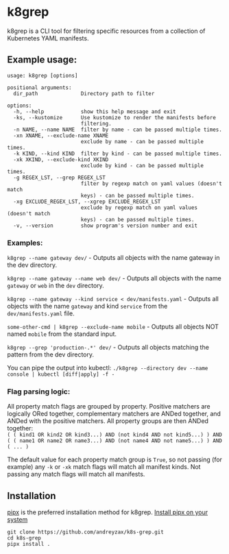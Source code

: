 # k8grep


k8grep is a CLI tool for filtering specific resources from a collection of Kubernetes YAML manifests.


## Example usage:
```
usage: k8grep [options]

positional arguments:
  dir_path              Directory path to filter

options:
  -h, --help            show this help message and exit
  -ks, --kustomize      Use kustomize to render the manifests before
                        filtering.
  -n NAME, --name NAME  filter by name - can be passed multiple times.
  -xn XNAME, --exclude-name XNAME
                        exclude by name - can be passed multiple times.
  -k KIND, --kind KIND  filter by kind - can be passed multiple times.
  -xk XKIND, --exclude-kind XKIND
                        exclude by kind - can be passed multiple times.
  -g REGEX_LST, --grep REGEX_LST
                        filter by regexp match on yaml values (doesn't match
                        keys) - can be passed multiple times.
  -xg EXCLUDE_REGEX_LST, --xgrep EXCLUDE_REGEX_LST
                        exclude by regexp match on yaml values (doesn't match
                        keys) - can be passed multiple times.
  -v, --version         show program's version number and exit
```

### Examples:
`k8grep --name gateway dev/` - Outputs all objects with the name gateway in the dev directory.

`k8grep --name gateway --name web dev/` - Outputs all objects with the name `gateway` or `web` in the `dev` directory.

`k8grep --name gateway --kind service < dev/manifests.yaml` - Outputs all objects with the name `gateway` and kind `service` from the `dev/manifests.yaml` file.

`some-other-cmd | k8grep --exclude-name mobile` - Outputs all objects NOT named `mobile` from the standard input.

`k8grep --grep 'production-.*' dev/` - Outputs all objects matching the pattern from the dev directory.

You can pipe the output into kubectl: `./k8grep --directory dev --name console | kubectl [diff|apply] -f -`

### Flag parsing logic:
All property match flags are grouped by property. Positive matchers are logically ORed together, complementary matchers are ANDed together, and ANDed with the positive matchers. All property groups are then ANDed together:\
`( ( kind1 OR kind2 OR kind3...) AND (not kind4 AND not kind5...) ) AND ( ( name1 OR name2 OR name3...) AND (not name4 AND not name5...) ) AND ( ... )`

The default value for each property match group is `True`, so not passing (for example) any `-k` or `-xk` match flags will match all manifest kinds. Not passing any match flags will match all manifests.

## Installation
[pipx](https://pipx.pypa.io/stable/) is the preferred installation method for k8grep. [Install pipx on your system](https://pipx.pypa.io/stable/#install-pipx)
```
git clone https://github.com/andreyzax/k8s-grep.git
cd k8s-grep
pipx install .
```
